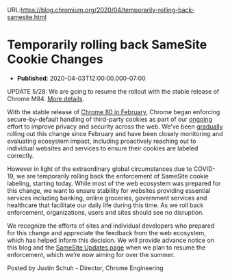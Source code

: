 URL:https://blog.chromium.org/2020/04/temporarily-rolling-back-samesite.html
# Temporarily rolling back SameSite Cookie Changes
- **Published**: 2020-04-03T12:00:00.000-07:00
  
UPDATE 5/28: We are going to resume the rollout with the stable release of Chrome M84. [More details](https://blog.chromium.org/2020/05/resuming-samesite-cookie-changes-in-july.html).   
  
With the stable release of [Chrome 80 in February](https://blog.chromium.org/2020/02/samesite-cookie-changes-in-february.html), Chrome began enforcing secure-by-default handling of third-party cookies as part of our [ongoing](https://blog.chromium.org/2020/01/building-more-private-web-path-towards.html) effort to improve privacy and security across the web. We’ve been [gradually](https://www.chromium.org/updates/same-site) rolling out this change since February and have been closely monitoring and evaluating ecosystem impact, including proactively reaching out to individual websites and services to ensure their cookies are labeled correctly.  
  
However in light of the extraordinary global circumstances due to COVID-19, we are temporarily rolling back the enforcement of SameSite cookie labeling, starting today. While most of the web ecosystem was prepared for this change, we want to ensure stability for websites providing essential services including banking, online groceries, government services and healthcare that facilitate our daily life during this time. As we roll back enforcement, organizations, users and sites should see no disruption.  
  
We recognize the efforts of sites and individual developers who prepared for this change and appreciate the feedback from the web ecosystem, which has helped inform this decision. We will provide advance notice on this blog and the [SameSite Updates page](https://www.chromium.org/updates/same-site) when we plan to resume the enforcement, which we’re now aiming for over the summer.  
  
Posted by Justin Schuh - Director, Chrome Engineering